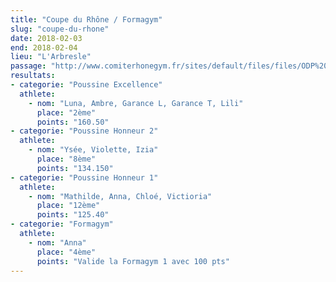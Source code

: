 ```yaml
---
title: "Coupe du Rhône / Formagym"
slug: "coupe-du-rhone"
date: 2018-02-03
end: 2018-02-04
lieu: "L'Arbresle"
passage: "http://www.comiterhonegym.fr/sites/default/files/files/ODP%20L'ARBRESLE%20GAF%20(6).pdf"
resultats:
- categorie: "Poussine Excellence"
  athlete:
    - nom: "Luna, Ambre, Garance L, Garance T, Lili"
      place: "2ème"
      points: "160.50"
- categorie: "Poussine Honneur 2"
  athlete:
    - nom: "Ysée, Violette, Izia"
      place: "8ème"
      points: "134.150"
- categorie: "Poussine Honneur 1"
  athlete:
    - nom: "Mathilde, Anna, Chloé, Victioria"
      place: "12ème"
      points: "125.40"
- categorie: "Formagym"
  athlete:
    - nom: "Anna"
      place: "4ème"
      points: "Valide la Formagym 1 avec 100 pts"
---
```

